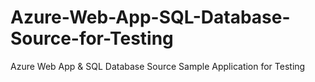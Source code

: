 # Azure-Web-App-SQL-Database-Source-for-Testing
Azure Web App &amp; SQL Database Source Sample Application for Testing
